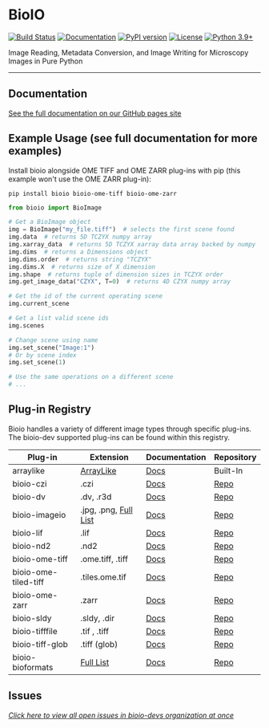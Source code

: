 # BioIO

[![Build Status](https://github.com/bioio-devs/bioio/actions/workflows/ci.yml/badge.svg)](https://github.com/bioio-devs/bioio/actions)
[![Documentation](https://github.com/bioio-devs/bioio/actions/workflows/docs.yml/badge.svg)](https://bioio-devs.github.io/bioio)
[![PyPI version](https://badge.fury.io/py/bioio.svg)](https://badge.fury.io/py/bioio)
[![License](https://img.shields.io/badge/License-BSD%203--Clause-blue.svg)](https://opensource.org/licenses/BSD-3-Clause)
[![Python 3.9+](https://img.shields.io/badge/python-3.9,3.10,3.11-blue.svg)](https://www.python.org/downloads/release/python-390/)

Image Reading, Metadata Conversion, and Image Writing for Microscopy Images in Pure Python

---

## Documentation

[See the full documentation on our GitHub pages site](https://bioio-devs.github.io/bioio/OVERVIEW.html)

## Example Usage (see full documentation for more examples)

Install bioio alongside OME TIFF and OME ZARR plug-ins with pip (this example won't use the OME ZARR plug-in):

`pip install bioio bioio-ome-tiff bioio-ome-zarr`

```python
from bioio import BioImage

# Get a BioImage object
img = BioImage("my_file.tiff")  # selects the first scene found
img.data  # returns 5D TCZYX numpy array
img.xarray_data  # returns 5D TCZYX xarray data array backed by numpy
img.dims  # returns a Dimensions object
img.dims.order  # returns string "TCZYX"
img.dims.X  # returns size of X dimension
img.shape  # returns tuple of dimension sizes in TCZYX order
img.get_image_data("CZYX", T=0)  # returns 4D CZYX numpy array

# Get the id of the current operating scene
img.current_scene

# Get a list valid scene ids
img.scenes

# Change scene using name
img.set_scene("Image:1")
# Or by scene index
img.set_scene(1)

# Use the same operations on a different scene
# ...
```
## Plug-in Registry

Bioio handles a variety of different image types through specific plug-ins. The bioio-dev supported plug-ins can be found within
this registry.


| Plug-in                 | Extension   | Documentation       | Repository          |
|------------------------|-------------|---------------------|---------------------|
| arraylike              | [ArrayLike](https://github.com/bioio-devs/bioio-base/blob/9ff0a17a20d09b1b11639d149b1e71801c9d68d8/bioio_base/types.py#L15)  | [Docs](#)               | Built-In           |
| bioio-czi              | .czi            | [Docs](#)           | [Repo](https://github.com/bioio-devs/bioio-czi)           |
| bioio-dv               | .dv, .r3d       | [Docs](#)           | [Repo](https://github.com/bioio-devs/bioio-dv)           |
| bioio-imageio          | .jpg, .png, [Full List](https://github.com/bioio-devs/bioio-imageio/blob/6829370644b9780cfde35fa9d2cd5cea9f743681/bioio_imageio/reader_metadata.py#L26)      | [Docs](#)           | [Repo](https://github.com/bioio-devs/bioio-imageio)           |
| bioio-lif              | .lif            | [Docs](#)           | [Repo](https://github.com/bioio-devs/bioio-lif)           |
| bioio-nd2              | .nd2            | [Docs](#)           | [Repo](https://github.com/bioio-devs/bioio-nd2)           |
| bioio-ome-tiff         | .ome.tiff, .tiff    | [Docs](#)           | [Repo](https://github.com/bioio-devs/bioio-ome-tiff)           |
| bioio-ome-tiled-tiff	 | .tiles.ome.tif     | [Docs](#)           | [Repo](https://github.com/bioio-devs/bioio-ome-tiled-tiff)           |
| bioio-ome-zarr         | .zarr           | [Docs](#)           | [Repo](https://github.com/bioio-devs/bioio-ome-zarr)           |
| bioio-sldy             | .sldy, .dir     | [Docs](#)           | [Repo](https://github.com/bioio-devs/bioio-sldy)           |
| bioio-tifffile         | .tif , .tiff    | [Docs](#)           | [Repo](https://github.com/bioio-devs/bioio-tifffile)           |
| bioio-tiff-glob        | .tiff (glob)    | [Docs](#)           | [Repo](https://github.com/bioio-devs/bioio-tiff-glob)           |
| bioio-bioformats       | [Full List](https://github.com/bioio-devs/bioio-bioformats/blob/175399d10d64194adcc7a6048c7b7537591824de/bioio_bioformats/reader_metadata.py#L24)     | [Docs](#)           | [Repo](https://github.com/bioio-devs/bioio-bioformats)           |



## Issues
[_Click here to view all open issues in bioio-devs organization at once_](https://github.com/search?q=user%3Abioio-devs+is%3Aissue+is%3Aopen&type=issues&ref=advsearch)




